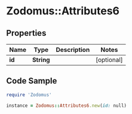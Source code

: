 # Zodomus::Attributes6

## Properties

Name | Type | Description | Notes
------------ | ------------- | ------------- | -------------
**id** | **String** |  | [optional] 

## Code Sample

```ruby
require 'Zodomus'

instance = Zodomus::Attributes6.new(id: null)
```


